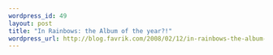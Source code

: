 ```yaml
--- 
wordpress_id: 49
layout: post
title: "In Rainbows: the Album of the year?!"
wordpress_url: http://blog.favrik.com/2008/02/12/in-rainbows-the-album-of-the-year/
---
```

<object width="425" height="355"><param name="movie" value="http://www.youtube.com/v/ukythkK4EPQ&rel=1"></param><param name="wmode" value="transparent"></param><embed src="http://www.youtube.com/v/ukythkK4EPQ&rel=1" type="application/x-shockwave-flash" wmode="transparent" width="425" height="355"></embed></object>

